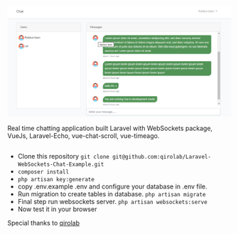 ![Real Time Chat](chat.png)

Real time chatting application built Laravel with WebSockets package, VueJs, Laravel-Echo, vue-chat-scroll, vue-timeago.

## 
- Clone this repository `git clone git@github.com:qirolab/Laravel-WebSockets-Chat-Example.git`
- `composer install`
- `php artisan key:generate`
- copy .env.example .env and configure your database in .env file.
- Run migration to create tables in database. `php artisan migrate`
- Final step run websockets server. `php artisan websockets:serve`
- Now test it in your browser

Special thanks to [qirolab](https://github.com/qirolab/Laravel-WebSockets-Chat-Example)
